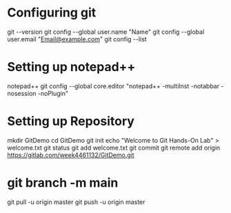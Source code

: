 # Configuring git
git --version
git config --global user.name "Name"
git config --global user.email "Email@example.com"
git config --list

# Setting up notepad++
notepad++
git config --global core.editor "notepad++ -multiInst -notabbar -nosession -noPlugin"

# Setting up Repository 
mkdir GitDemo
cd GitDemo
git init
echo "Welcome to Git Hands-On Lab" > welcome.txt
git status
git add welcome.txt
git commit
git remote add origin https://gitlab.com/week4461132/GitDemo.git
# git branch -m main
git pull -u origin master
git push -u origin master
